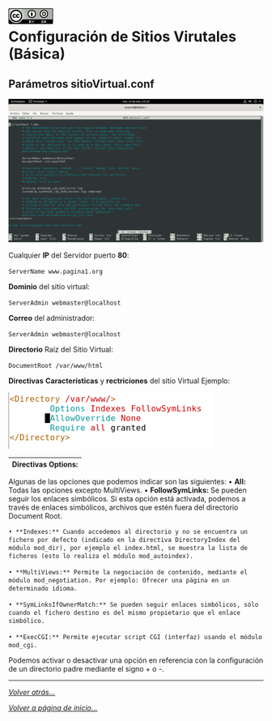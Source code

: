 <img src="/imagenes/MI-LICENCIA88x31.png" style="float: left; margin-right: 10px;" />

# Configuración de Sitios Virutales (Básica)

## Parámetros sitioVirtual.conf

![ConfigiracionBasica](../../../imagenes/apache2/ConfigiracionBasica.png)

Cualquier **IP** del Servidor puerto **80**:

``ServerName www.pagina1.org``

**Dominio** del sitio virtual:

``ServerAdmin webmaster@localhost``

**Correo** del administrador:

``ServerAdmin webmaster@localhost``

**Directorio** Raíz del Sitio Virtual:

``DocumentRoot /var/www/html``

**Directivas** **Características** y **rectriciones** del sitio Virtual Ejemplo:

![ConfigiracionBasica](../../../imagenes/apache2/directoryBasica.jpg)


| Directivas Options: |
| -- |
Algunas de las opciones que podemos indicar son las siguientes:
    • **All:** Todas las opciones excepto MultiViews.
    • **FollowSymLinks:** Se pueden seguir los enlaces simbólicos. Si esta opción está activada, podemos a través de enlaces simbólicos, archivos que estén fuera del directorio Document Root.

    • **Indexes:** Cuando accedemos al directorio y no se encuentra un fichero por defecto (indicado en la directiva DirectoryIndex del módulo mod_dir), por ejemplo el index.html, se muestra la lista de ficheros (esto lo realiza el módulo mod_autoindex).

    • **MultiViews:** Permite la negociación de contenido, mediante el módulo mod_negotiation. Por ejemplo: Ofrecer una página en un determinado idioma.

    • **SymLinksIfOwnerMatch:** Se pueden seguir enlaces simbólicos, sólo cuando el fichero destino es del mismo propietario que el enlace simbólico.

    • **ExecCGI:** Permite ejecutar script CGI (interfaz) usando el módulo mod_cgi.

Podemos activar o desactivar una opción en referencia con la configuración de un directorio padre mediante el signo + o -.
_________________________________________________
*[Volver atrás...](../README.md)*

*[Volver a página de inicio...](../../../README.md)*